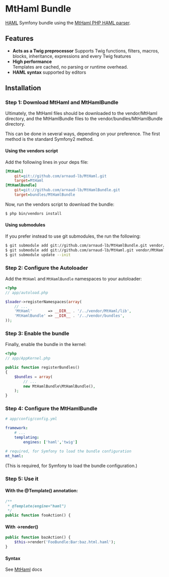 # MtHaml Bundle

[HAML][haml] Symfony bundle using the [MtHaml PHP HAML parser][mthaml].



## Features

- **Acts as a Twig preprocessor**
  Supports Twig functions, filters, macros, blocks, inheritance, expressions and every Twig features
- **High performance**  
  Templates are cached, no parsing or runtime overhead.
- **HAML syntax** supported by editors

## Installation

### Step 1: Download MtHaml and MtHamlBundle

Ultimately, the MtHaml files should be downloaded to the vendor/MtHaml directory, and the MtHamlBundle files to the vendor/bundles/MtHamlBundle directory.

This can be done in several ways, depending on your preference. The first method is the standard Symfony2 method.

#### Using the vendors script

Add the following lines in your deps file:

``` ini
[MtHaml]
    git=git://github.com/arnaud-lb/MtHaml.git
    target=MtHaml
[MtHamlBundle]
    git=git://github.com/arnaud-lb/MtHamlBundle.git
    target=bundles/MtHamlBundle
```

Now, run the vendors script to download the bundle:

``` sh
$ php bin/vendors install
```

#### Using submodules

If you prefer instead to use git submodules, the run the following:

``` sh
$ git submodule add git://github.com/arnaud-lb/MtHamlBundle.git vendor/bundles/MtHamlBundle
$ git submodule add git://github.com/arnaud-lb/MtHaml.git vendor/MtHaml
$ git submodule update --init
```

### Step 2: Configure the Autoloader

Add the `MtHaml` and `MtHamlBundle` namespaces to your autoloader:

``` php
<?php
// app/autoload.php

$loader->registerNamespaces(array(
    // ...
    'MtHaml'       => __DIR__ . '/../vendor/MtHaml/lib',
    'MtHamlBundle' => __DIR__ . '/../vendor/bundles',
));
```

### Step 3: Enable the bundle

Finally, enable the bundle in the kernel:

``` php
<?php
// app/AppKernel.php

public function registerBundles()
{
    $bundles = array(
        // ...
        new MtHamlBundle\MtHamlBundle(),
    );
}
```

### Step 4: Configure the MtHamlBundle

``` yml
# app/config/config.yml

framework:
    # ...
    templating:
        engines: ['haml','twig']

# required, for Symfony to load the bundle configuration
mt_haml:
```

(This is required, for Symfony to load the bundle configuration.)

### Step 5: Use it

#### With the @Template() annotation:

``` php
/**
 * @Template(engine="haml")
 */
public function fooAction() {
```

#### With ->render()

``` php
public function bazAction() {
    $this->render('FooBundle:Bar:baz.html.haml');
}
```

#### Syntax

See [MtHaml][mthaml] docs

[haml]: http://haml-lang.com/
[mthaml]: https://github.com/arnaud-lb/MtHaml

